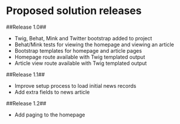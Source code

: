 Proposed solution releases
==========================

##Release 1.0##
  * Twig, Behat, Mink and Twitter bootstrap added to project
  * Behat/Mink tests for viewing the homepage and viewing an article
  * Bootstrap templates for homepage and article pages
  * Homepage route available with Twig templated output
  * Article view route available with Twig templated output

##Release 1.1##
  * Improve setup process to load initial news records
  * Add extra fields to news article

##Release 1.2##
  * Add paging to the homepage